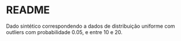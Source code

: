 # README

Dado sintético correspondendo a dados de distribuição uniforme com outliers com probabilidade 0.05, e entre 10 e 20. 
